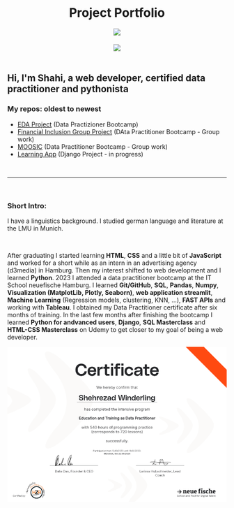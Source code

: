 
# <div align="center"> Project Portfolio </div>

<div id="header" align="center">
  <img src= 'https://media.giphy.com/media/LMcB8XospGZO8UQq87/giphy.gif' width=400>
</div>

<br>

<div align="center">
  <a href="mailto:shahiw@posto.de?subject=Hello%20from%20github">
    <img src="https://img.shields.io/badge/-Mail-brightgreen?style=flat-square&logo=Posteo&logoColor=white" width=50 border-radius: 25px />
  </a>
</div>

<br>

## Hi, I'm Shahi, a web developer, certified data practitioner and pythonista 

### My repos: oldest to newest
- [EDA Project](https://github.com/ShahiW/eda_project_housing) (Data Practizioner Bootcamp)
- [Financial Inclusion Group Project](https://github.com/ShahiW/Financial-Inclusion-Project/tree/shahi) (DAta Practitioner Bootcamp - Group work)
- [MOOSIC](https://github.com/ShahiW/moosic/tree/main) (Data Practitioner Bootcamp - Group work)
- [Learning App](https://github.com/ShahiW/LearningApp) (Django Project - in progress)

<br>

---
<br>

### Short Intro:

I have a linguistics background. 
I studied german language and literature at the LMU in Munich. 

<br>


After graduating I started learning __HTML__, __CSS__ and a little bit of __JavaScript__ and worked for a short while as an intern in an advertising agency (d3media) in Hamburg. Then my interest shifted to web development and I learned __Python__. 2023 I attended a data practitioner bootcamp at the IT School neuefische Hamburg. I learned __Git/GitHub__, __SQL__, __Pandas__, __Numpy__, __Visualization (MatplotLib, Plotly, Seaborn)__, __web application streamlit__, __Machine Learning__ (Regression models, clustering, KNN, ...), __FAST APIs__ and working with __Tableau__. I obtained my Data Practitioner certificate after six months of training. In the last few months after finishing the bootcamp I learned __Python for andvanced users__, __Django__, __SQL Masterclass__ and __HTML-CSS Masterclass__ on Udemy to get closer to my goal of being a web developer.

![certificat](certificat.png)
